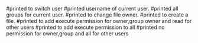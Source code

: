 #printed to switch user
#printed username of current user.
#printed all groups for current user.
#printed to change file owner.
#printed to create a file.
#printed to add execute permission for owner,group owner and read for other users
#printed to add execute permission to all
#printed no permission for owner,group and all for other users

